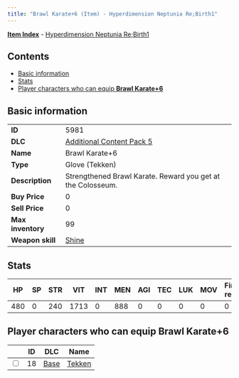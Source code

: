 ```yaml
---
title: "Brawl Karate+6 (Item) - Hyperdimension Neptunia Re;Birth1"
---
```


[**Item Index**](/neptunia/rb1/item/index.html) - [Hyperdimension Neptunia Re;Birth1](/neptunia/rb1)

## Contents

- [Basic information](#basic-information)
- [Stats](#stats)
- [Player characters who can equip **Brawl Karate+6**](#player-characters-who-can-equip-brawl-karate-6)

## Basic information

|   |   |
| -- | -- |
| **ID** | 5981 |
| **DLC** | [Additional Content Pack 5](/neptunia/rb1/dlc/14-pack5.html) |
| **Name** | Brawl Karate+6 |
| **Type** | Glove (Tekken) |
| **Description** | Strengthened Brawl Karate. Reward you get at the Colosseum. |
| **Buy Price** | 0 |
| **Sell Price** | 0 |
| **Max inventory** | 99 |
| **Weapon skill** | [Shine](/neptunia/rb1/skill/9-3001-shine.html) |

## Stats

| HP | SP | STR | VIT | INT | MEN | AGI | TEC | LUK | MOV | Fire res. | Ice res. | Wind res. | Lightning res. |
| -- | -- | --- | --- | --- | --- | --- | --- | --- | --- | --------- | -------- | --------- | -------------- |
| 480 | 0 | 240 | 1713 | 0 | 888 | 0 | 0 | 0 | 0 | 0 | 0 | 0 | 0 |

## Player characters who can equip **Brawl Karate+6**

|    | ID | DLC | Name |
| -- | -- | --- | ---- |
| <input type="checkbox" id="rb1-player-1-18" class="trackbox" /> | 18 | [Base](/neptunia/rb1/dlc/1-base.html) | [Tekken](/neptunia/rb1/player/1-18-tekken.html) |